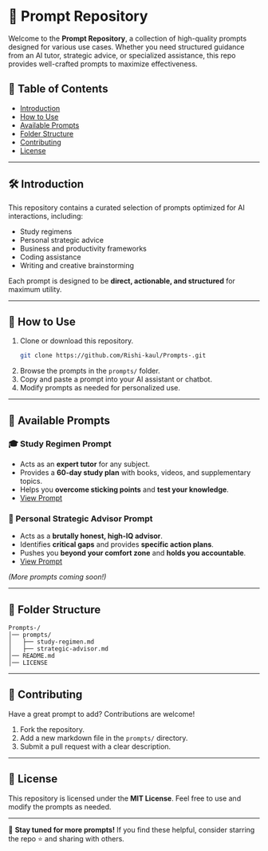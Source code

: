# 📌 Prompt Repository

Welcome to the **Prompt Repository**, a collection of high-quality prompts designed for various use cases. Whether you need structured guidance from an AI tutor, strategic advice, or specialized assistance, this repo provides well-crafted prompts to maximize effectiveness.

## 📜 Table of Contents
- [Introduction](#introduction)
- [How to Use](#how-to-use)
- [Available Prompts](#available-prompts)
- [Folder Structure](#folder-structure)
- [Contributing](#contributing)
- [License](#license)

---

## 🛠 Introduction
This repository contains a curated selection of prompts optimized for AI interactions, including:
- Study regimens
- Personal strategic advice
- Business and productivity frameworks
- Coding assistance
- Writing and creative brainstorming

Each prompt is designed to be **direct, actionable, and structured** for maximum utility.

---

## 📖 How to Use
1. Clone or download this repository.
   ```sh
   git clone https://github.com/Rishi-kaul/Prompts-.git
   ```
2. Browse the prompts in the `prompts/` folder.
3. Copy and paste a prompt into your AI assistant or chatbot.
4. Modify prompts as needed for personalized use.

---

## 🚀 Available Prompts

### 🎓 Study Regimen Prompt
- Acts as an **expert tutor** for any subject.
- Provides a **60-day study plan** with books, videos, and supplementary topics.
- Helps you **overcome sticking points** and **test your knowledge**.
- [View Prompt](Prompts/study-regimen.md)

### 🧠 Personal Strategic Advisor Prompt
- Acts as a **brutally honest, high-IQ advisor**.
- Identifies **critical gaps** and provides **specific action plans**.
- Pushes you **beyond your comfort zone** and **holds you accountable**.
- [View Prompt](Prompts/strategic-advisor.md)



_(More prompts coming soon!)_

---

## 📂 Folder Structure
```
Prompts-/
│── prompts/
│   ├── study-regimen.md
│   ├── strategic-advisor.md
│── README.md
│── LICENSE
```

---

## 🤝 Contributing
Have a great prompt to add? Contributions are welcome!
1. Fork the repository.
2. Add a new markdown file in the `prompts/` directory.
3. Submit a pull request with a clear description.

---

## 📜 License
This repository is licensed under the **MIT License**. Feel free to use and modify the prompts as needed.

---

📩 **Stay tuned for more prompts!** If you find these helpful, consider starring the repo ⭐ and sharing with others.
